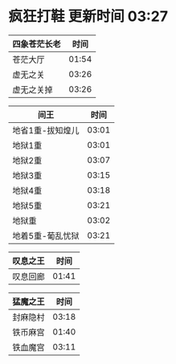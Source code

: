 # 疯狂打鞋 更新时间 03:27

| 四象苍茫长老   | 时间    |
|--------|-------|
| 苍茫大厅 | 01:54 |
| 虚无之关 | 03:26 |
| 虚无之关掉 | 03:26 |

| 间王   | 时间    |
|--------|-------|
| 地省1重-拔知煌儿 | 03:01 |
| 地狱1重 | 03:01 |
| 地狱2重 | 03:07 |
| 地狱3重 | 03:15 |
| 地狱4重 | 03:18 |
| 地狱5重 | 03:21 |
| 地狱重 | 03:02 |
| 地着5重-葡乱忧狱 | 03:21 |

| 叹息之王   | 时间    |
|--------|-------|
| 叹息回廊 | 01:41 |

| 猛魔之王   | 时间    |
|--------|-------|
| 封麻隐村 | 03:18 |
| 铁币麻宫 | 01:40 |
| 铁血魔宫 | 03:11 |